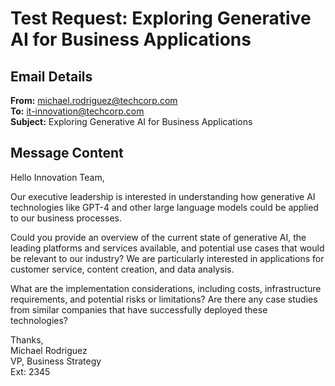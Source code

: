 # Test Request: Exploring Generative AI for Business Applications

## Email Details
**From:** michael.rodriguez@techcorp.com  
**To:** it-innovation@techcorp.com  
**Subject:** Exploring Generative AI for Business Applications

## Message Content
Hello Innovation Team,

Our executive leadership is interested in understanding how generative AI technologies like GPT-4 and other large language models could be applied to our business processes.

Could you provide an overview of the current state of generative AI, the leading platforms and services available, and potential use cases that would be relevant to our industry? We are particularly interested in applications for customer service, content creation, and data analysis.

What are the implementation considerations, including costs, infrastructure requirements, and potential risks or limitations? Are there any case studies from similar companies that have successfully deployed these technologies?

Thanks,  
Michael Rodriguez  
VP, Business Strategy  
Ext: 2345 